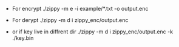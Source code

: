 - For encrypt
  ./zippy -m e -i example/\*.txt -o output.enc

- For derypt
  ./zippy -m d i zippy_enc/output.enc

- or if key live in diffrent dir
  ./zippy -m d i zippy_enc/output.enc -k ./key.bin
